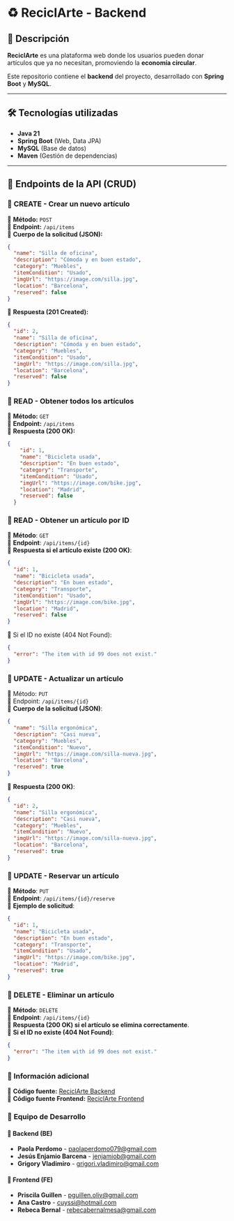 # ♻️ ReciclArte - Backend  

## 📖 Descripción  
**ReciclArte** es una plataforma web donde los usuarios pueden donar artículos que ya no necesitan, promoviendo la **economía circular**.  

Este repositorio contiene el **backend** del proyecto, desarrollado con **Spring Boot** y **MySQL**.  

---

## 🛠️ Tecnologías utilizadas  
- **Java 21**  
- **Spring Boot** (Web, Data JPA)  
- **MySQL** (Base de datos)  
- **Maven** (Gestión de dependencias)  

---

## 📡 Endpoints de la API (CRUD)  

### 🔹 **CREATE - Crear un nuevo artículo**  
📌 **Método:** `POST`  
📌 **Endpoint:** `/api/items`  
📌 **Cuerpo de la solicitud (JSON):**  
```json
{
  "name": "Silla de oficina",
  "description": "Cómoda y en buen estado",
  "category": "Muebles",
  "itemCondition": "Usado",
  "imgUrl": "https://image.com/silla.jpg",
  "location": "Barcelona",
  "reserved": false
}
```
📌 **Respuesta (201 Created):**
```json
{
  "id": 2,
  "name": "Silla de oficina",
  "description": "Cómoda y en buen estado",
  "category": "Muebles",
  "itemCondition": "Usado",
  "imgUrl": "https://image.com/silla.jpg",
  "location": "Barcelona",
  "reserved": false
}
```

### 🔹 READ - Obtener todos los artículos
📌 **Método:** `GET`  
📌 **Endpoint:** `/api/items`  
📌 **Respuesta (200 OK):**  
```json
{
    "id": 1,
    "name": "Bicicleta usada",
    "description": "En buen estado",
    "category": "Transporte",
    "itemCondition": "Usado",
    "imgUrl": "https://image.com/bike.jpg",
    "location": "Madrid",
    "reserved": false
  }
```
### 🔹 READ - Obtener un artículo por ID
📌 **Método**: `GET`  
📌 **Endpoint**: `/api/items/{id}`  
📌 **Respuesta si el artículo existe (200 OK)**:  
```json
{
  "id": 1,
  "name": "Bicicleta usada",
  "description": "En buen estado",
  "category": "Transporte",
  "itemCondition": "Usado",
  "imgUrl": "https://image.com/bike.jpg",
  "location": "Madrid",
  "reserved": false
}
```

📌 Si el ID no existe (404 Not Found):
```json
{
  "error": "The item with id 99 does not exist."
}
```

### 🔹 UPDATE - Actualizar un artículo
📌 Método: `PUT`  
📌 Endpoint: `/api/items/{id}`  
📌 **Cuerpo de la solicitud (JSON)**:
```json
{
  "name": "Silla ergonómica",
  "description": "Casi nueva",
  "category": "Muebles",
  "itemCondition": "Nuevo",
  "imgUrl": "https://image.com/silla-nueva.jpg",
  "location": "Barcelona",
  "reserved": true
}
```
📌 **Respuesta (200 OK)**:
```json
{
  "id": 2,
  "name": "Silla ergonómica",
  "description": "Casi nueva",
  "category": "Muebles",
  "itemCondition": "Nuevo",
  "imgUrl": "https://image.com/silla-nueva.jpg",
  "location": "Barcelona",
  "reserved": true
}
```
### 🔹 UPDATE - Reservar un artículo
📌 **Método**: `PUT`  
📌 **Endpoint**: `/api/items/{id}/reserve`  
📌 **Ejemplo de solicitud**:  
```json
{
  "id": 1,
  "name": "Bicicleta usada",
  "description": "En buen estado",
  "category": "Transporte",
  "itemCondition": "Usado",
  "imgUrl": "https://image.com/bike.jpg",
  "location": "Madrid",
  "reserved": true
}
```
### 🔹 DELETE - Eliminar un artículo
📌 **Método**: `DELETE`  
📌 **Endpoint**: `/api/items/{id}`  
📌 **Respuesta (200 OK) si el artículo se elimina correctamente**.  
📌 **Si el ID no existe (404 Not Found)**:  
```json
{
  "error": "The item with id 99 does not exist."
}
```
### 🔗 Información adicional  
📂 **Código fuente:** [ReciclArte Backend](https://github.com/Paola077/reciclArte_backend)  
🎨 **Código fuente Frontend:** [ReciclArte Frontend](https://github.com/rebecabernal/ReciclArteFront)  
### 👥 **Equipo de Desarrollo**  
#### 📂 Backend (BE)  
- **Paola Perdomo** - [paolaperdomo079@gmail.com](mailto:paolaperdomo079@gmail.com)  
- **Jesús Enjamio Barcena** - [jenjamiob@gmail.com](mailto:jenjamiob@gmail.com)  
- **Grigory Vladimiro** - [grigori.vladimiro@gmail.com](mailto:grigori.vladimiro@gmail.com)  

#### 🎨 Frontend (FE)  
- **Priscila Guillen** - [pguillen.oliv@gmail.com](mailto:pguillen.oliv@gmail.com)  
- **Ana Castro** - [cuyssi@hotmail.com](mailto:cuyssi@hotmail.com)  
- **Rebeca Bernal** - [rebecabernalmesa@gmail.com](mailto:rebecabernalmesa@gmail.com)  








